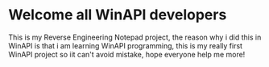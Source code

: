 # Welcome all WinAPI developers
This is my Reverse Engineering Notepad project, the reason why i did this in WinAPI is that i am learning WinAPI programming, this is my really first WinAPI project so iit can't avoid mistake, hope everyone help me more!
